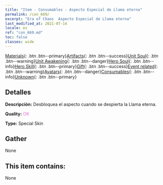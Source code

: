 ```yaml
---
title: "Item - Consumables - Aspecto Especial de Llama eterna"
permalink: /con_669/
excerpt: "Era of Chaos  Aspecto Especial de Llama eterna"
last_modified_at: 2021-07-14
locale: es
ref: "con_669.md"
toc: false
classes: wide
---
```

 [Materials](/ItemsES/){: .btn .btn--primary}[Artifacts](/ItemsES/Artifacts/){: .btn .btn--success}[Unit Soul](/ItemsES/UnitSoul/){: .btn .btn--warning}[Unit Awakening](/ItemsES/UnitAwakening/){: .btn .btn--danger}[Hero Soul](/ItemsES/HeroSoul/){: .btn .btn--info}[Hero Skill](/ItemsES/HeroSkill/){: .btn .btn--primary}[Gift](/ItemsES/Gift/){: .btn .btn--success}[Event related](/ItemsES/Events/){: .btn .btn--warning}[Avatars](/ItemsES/Avatars/){: .btn .btn--danger}[Consumables](/ItemsES/Consumables/){: .btn .btn--info}[Unknown](/ItemsES/Unknown/){: .btn .btn--primary}

## Detalles
 **Descripción:** Desbloquea el aspecto cuando se despierta la Llama eterna.

 **Quality:** <span style="color: #DA70D6">OK</span>

 **Type:** Special Skin

## Gather

  None

## This item contains:

  None

